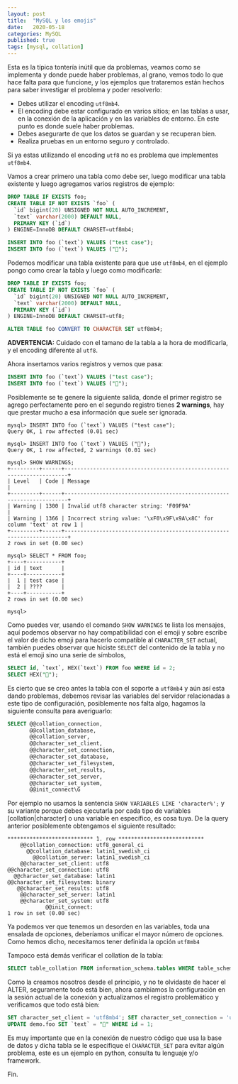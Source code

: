 ```yaml
---
layout: post
title:  "MySQL y los emojis"
date:   2020-05-18
categories: MySQL
published: true
tags: [mysql, collation]
---
```


Esta es la típica tontería inútil que da problemas, veamos como se implementa y donde puede haber problemas, al grano, vemos todo lo que hace falta para que funcione, y los ejemplos que trataremos están hechos para saber investigar el problema y poder resolverlo:

- Debes utilizar el encoding `utf8mb4`.
- El encoding debe estar configurado en varios sitios; en las tablas a usar, en la conexión de la aplicación y en las variables de entorno. En este punto es donde suele haber problemas.
- Debes asegurarte de que los datos se guardan y se recuperan bien.
- Realiza pruebas en un entorno seguro y controlado.

Si ya estas utilizando el encoding `utf8` no es problema que implementes `utf8mb4`.

Vamos a crear primero una tabla como debe ser, luego modificar una tabla existente y luego agregamos varios registros de ejemplo:

```SQL
DROP TABLE IF EXISTS foo;
CREATE TABLE IF NOT EXISTS `foo` (
  `id` bigint(20) UNSIGNED NOT NULL AUTO_INCREMENT,
  `text` varchar(2000) DEFAULT NULL,
  PRIMARY KEY (`id`)
) ENGINE=InnoDB DEFAULT CHARSET=utf8mb4;

INSERT INTO foo (`text`) VALUES ("test case");
INSERT INTO foo (`text`) VALUES ("🚌");
```

Podemos modificar una tabla existente para que use `utf8mb4`, en el ejemplo pongo como crear la tabla y luego como modificarla:

```SQL
DROP TABLE IF EXISTS foo;
CREATE TABLE IF NOT EXISTS `foo` (
  `id` bigint(20) UNSIGNED NOT NULL AUTO_INCREMENT,
  `text` varchar(2000) DEFAULT NULL,
  PRIMARY KEY (`id`)
) ENGINE=InnoDB DEFAULT CHARSET=utf8;

ALTER TABLE foo CONVERT TO CHARACTER SET utf8mb4;
```

**ADVERTENCIA:** Cuidado con el tamano de la tabla a la hora de modificarla, y el encoding diferente al `utf8`.

Ahora insertamos varios registros y vemos que pasa:

```SQL
INSERT INTO foo (`text`) VALUES ("test case");
INSERT INTO foo (`text`) VALUES ("🚌");
```

Posiblemente se te genere la siguiente salida, donde el primer registro se agrego perfectamente pero en el segundo registro tienes **2 warnings**, hay que prestar mucho a esa información que suele ser ignorada.

```
mysql> INSERT INTO foo (`text`) VALUES ("test case");
Query OK, 1 row affected (0.01 sec)

mysql> INSERT INTO foo (`text`) VALUES ("🚌");
Query OK, 1 row affected, 2 warnings (0.01 sec)

mysql> SHOW WARNINGS;
+---------+------+-----------------------------------------------------------------------+
| Level   | Code | Message                                                               |
+---------+------+-----------------------------------------------------------------------+
| Warning | 1300 | Invalid utf8 character string: 'F09F9A'                               |
| Warning | 1366 | Incorrect string value: '\xF0\x9F\x9A\x8C' for column 'text' at row 1 |
+---------+------+-----------------------------------------------------------------------+
2 rows in set (0.00 sec)

mysql> SELECT * FROM foo;
+----+-----------+
| id | text      |
+----+-----------+
|  1 | test case |
|  2 | ????      |
+----+-----------+
2 rows in set (0.00 sec)

mysql>
```

Como puedes ver, usando el comando `SHOW WARNINGS` te lista los mensajes, aquí podemos observar no hay compatibilidad con el emoji y sobre escribe el valor de dicho emoji para hacerlo compatible al `CHARACTER_SET` actual, también puedes observar que hiciste `SELECT` del contenido de la tabla y no está el emoji sino una serie de símbolos,

```SQL
SELECT id, `text`, HEX(`text`) FROM foo WHERE id = 2;
SELECT HEX("🚌");
```

Es cierto que se creo antes la tabla con el soporte a `utf8mb4` y aún así esta dando problemas, debemos revisar las variables del servidor relacionadas a este tipo de configuración, posiblemente nos falta algo, hagamos la siguiente consulta para averiguarlo:

```SQL
SELECT @@collation_connection,
       @@collation_database,
       @@collation_server,
       @@character_set_client,
       @@character_set_connection,
       @@character_set_database,
       @@character_set_filesystem,
       @@character_set_results,
       @@character_set_server,
       @@character_set_system,
       @@init_connect\G
```

Por ejemplo no usamos la sentencia `SHOW VARIABLES LIKE 'character%';` y su variante porque debes ejecutarla por cada tipo de variables [collation|character] o una variable en específico, es cosa tuya. De la query anterior posiblemente obtengamos el siguiente resultado:

```
*************************** 1. row ***************************
    @@collation_connection: utf8_general_ci
      @@collation_database: latin1_swedish_ci
        @@collation_server: latin1_swedish_ci
    @@character_set_client: utf8
@@character_set_connection: utf8
  @@character_set_database: latin1
@@character_set_filesystem: binary
   @@character_set_results: utf8
    @@character_set_server: latin1
    @@character_set_system: utf8
            @@init_connect:
1 row in set (0.00 sec)
```

Ya podemos ver que tenemos un desorden en las variables, toda una ensalada de opciones, deberíamos unificar el mayor número de opciones. Como hemos dicho, necesitamos tener definida la opción `utf8mb4`

Tampoco está demás verificar el collation de la tabla:

```SQL
SELECT table_collation FROM information_schema.tables WHERE table_schema = 'demo' AND table_name = 'foo';
```

Como la creamos nosotros desde el principio, y no te olvidaste de hacer el ALTER, seguramente todo está bien, ahora cambiamos la configuración en la sesión actual de la conexión y actualizamos el registro problemático y verificamos que todo está bien:


```SQL
SET character_set_client = 'utf8mb4'; SET character_set_connection = 'utf8mb4'; SET character_set_results = 'utf8mb4';
UPDATE demo.foo SET `text` = "🚌" WHERE id = 1;
```

Es muy importante que en la conexión de nuestro código que usa la base de datos y dicha tabla se le especifique el `CHARACTER_SET` para evitar algún problema, este es un ejemplo en python, consulta tu lenguaje y/o framework.

<script src="https://emgithub.com/embed.js?target=https%3A%2F%2Fgithub.com%2Fswapbyt3s%2FMyScripts%2Fblob%2Fmaster%2Fexamples%2Fpython%2Fmysql_emoji.py&style=github&showBorder=on&showLineNumbers=on&showFileMeta=on"></script>

Fin.